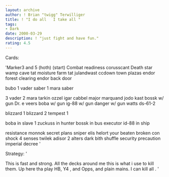 ```yaml
---
layout: archive
author: ! Brian "twigg" Terwilliger
title: ! "I do all   I take all "
tags:
- Dark
date: 2000-03-29
description: ! "just fight and have fun."
rating: 4.5
---
```

Cards: 

'Marker3 and 5 (hoth) (start)
Combat readiness
corusscant
Death star
wamp cave
tat moisture farm
tat julandwast
ccdown town plazas
endor forest clearing
endor back door

bubo
1 vader saber
1 mara saber

3 vader
2 mara
tarkin
ozzel
igar
cabbel
major marquand
jodo kast
bossk w/ gun
Dr. e
veers
boba w/ gun
ig-88 w/ gun
danger w/ gun
watts
ds-61-2

blizzard 1
blizzard 2
tempest 1

boba in slave 1
zuckuss in hunter
bossk in bus
executor
id-88 in ship

resistance
monnok
secret plans
sniper
elis helort
your beaten
broken con
shock
4 senses
twilek adisor
2 alters
dark bith shuffle
security precaution
imperial decree
'

Strategy: '

This is fast and strong. All the decks around me this is what i use to kill them. Up here tha play HB, Y4 , and Opps, and plain mains. I can kill all .  '